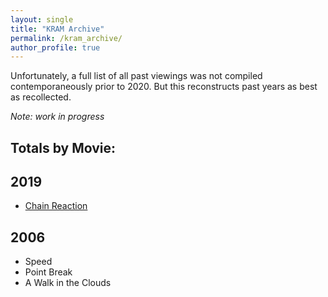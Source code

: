 ```yaml
---
layout: single
title: "KRAM Archive"
permalink: /kram_archive/
author_profile: true
---
```


Unfortunately, a full list of all past viewings was not compiled contemporaneously prior to 2020. But this reconstructs past years as best as recollected.

*Note: work in progress*

## Totals by Movie:



## 2019
 - [Chain Reaction](https://www.imdb.com/title/tt0115857/)


## 2006
  - Speed
  - Point Break
  - A Walk in the Clouds
